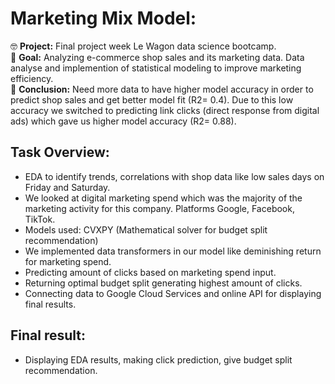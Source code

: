 # Marketing Mix Model:

🤓 **Project:**    Final project week Le Wagon data science bootcamp. <br />
🎯 **Goal:**       Analyzing e-commerce shop sales and its marketing data. Data analyse and implemention of statistical modeling to improve marketing efficiency. <br />
🚨 **Conclusion:** Need more data to have higher model accuracy in order to predict shop sales and get better model fit (R2= 0.4). Due to this low accuracy we switched to predicting link clicks (direct response from digital ads) which gave us higher model accuracy (R2= 0.88). <br />

## Task Overview:

- EDA to identify trends, correlations with shop data like low sales days on Friday and Saturday.
- We looked at digital marketing spend which was the majority of the marketing activity for this company. Platforms Google, Facebook, TikTok.
- Models used: CVXPY (Mathematical solver for budget split recommendation)
- We implemented data transformers in our model like deminishing return for marketing spend.
- Predicting amount of clicks based on marketing spend input.
- Returning optimal budget split generating highest amount of clicks.
- Connecting data to Google Cloud Services and online API for displaying final results.

## Final result:

- Displaying EDA results, making click prediction, give budget split recommendation.
